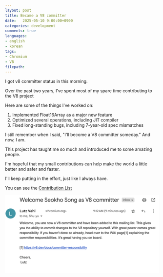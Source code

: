 ```yaml
---
layout: post
title: Became a V8 committer
date:   2025-05-10 9:00:00+0900
categories: development
comments: true
languages:
- english
- korean
tags:
- Chromium
- V8
filepath:
---
```


I got v8 committer status in this morning.

Over the past two years, I’ve spent most of my spare time contributing to the V8 project

Here are some of the things I've worked on:
1.	Implemented Float16Array as a major new feature
2.	Optimized several operations, including JIT compiler
3.	Fixed long-standing bugs, including 7-year-old spec mismatches

I still remember when I said, "I'll become a V8 committer someday." And now, I am.

This project has taught me so much and introduced me to some amazing people.

I'm hopeful that my small contributions can help make the world a little better and safer and faster.

I'll keep putting in the effort, just like I always have.

You can see the [Contribution List](https://chromium-review.googlesource.com/q/owner:seokho@chromium.org+repo:v8/v8+-status:abandoned)

![Render example](/uploads/2025-05-10/mail.png)

